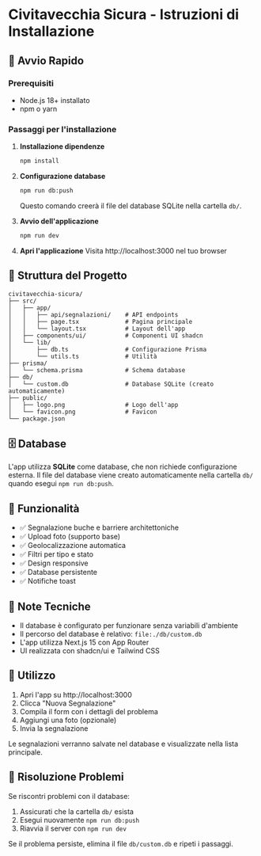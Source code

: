 # Civitavecchia Sicura - Istruzioni di Installazione

## 🚀 Avvio Rapido

### Prerequisiti
- Node.js 18+ installato
- npm o yarn

### Passaggi per l'installazione

1. **Installazione dipendenze**
   ```bash
   npm install
   ```

2. **Configurazione database**
   ```bash
   npm run db:push
   ```
   Questo comando creerà il file del database SQLite nella cartella `db/`.

3. **Avvio dell'applicazione**
   ```bash
   npm run dev
   ```

4. **Apri l'applicazione**
   Visita http://localhost:3000 nel tuo browser

## 📁 Struttura del Progetto

```
civitavecchia-sicura/
├── src/
│   ├── app/
│   │   ├── api/segnalazioni/    # API endpoints
│   │   ├── page.tsx             # Pagina principale
│   │   └── layout.tsx           # Layout dell'app
│   ├── components/ui/           # Componenti UI shadcn
│   └── lib/
│       ├── db.ts                # Configurazione Prisma
│       └── utils.ts             # Utilità
├── prisma/
│   └── schema.prisma            # Schema database
├── db/
│   └── custom.db                # Database SQLite (creato automaticamente)
├── public/
│   ├── logo.png                 # Logo dell'app
│   └── favicon.png              # Favicon
└── package.json
```

## 🗄️ Database

L'app utilizza **SQLite** come database, che non richiede configurazione esterna. Il file del database viene creato automaticamente nella cartella `db/` quando esegui `npm run db:push`.

## 🎯 Funzionalità

- ✅ Segnalazione buche e barriere architettoniche
- ✅ Upload foto (supporto base)
- ✅ Geolocalizzazione automatica
- ✅ Filtri per tipo e stato
- ✅ Design responsive
- ✅ Database persistente
- ✅ Notifiche toast

## 🔧 Note Tecniche

- Il database è configurato per funzionare senza variabili d'ambiente
- Il percorso del database è relativo: `file:./db/custom.db`
- L'app utilizza Next.js 15 con App Router
- UI realizzata con shadcn/ui e Tailwind CSS

## 📱 Utilizzo

1. Apri l'app su http://localhost:3000
2. Clicca "Nuova Segnalazione"
3. Compila il form con i dettagli del problema
4. Aggiungi una foto (opzionale)
5. Invia la segnalazione

Le segnalazioni verranno salvate nel database e visualizzate nella lista principale.

## 🐛 Risoluzione Problemi

Se riscontri problemi con il database:

1. Assicurati che la cartella `db/` esista
2. Esegui nuovamente `npm run db:push`
3. Riavvia il server con `npm run dev`

Se il problema persiste, elimina il file `db/custom.db` e ripeti i passaggi.